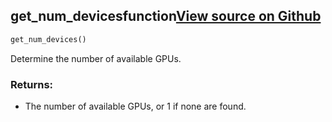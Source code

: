## get_num_devices<span class="tag">function</span><a class="sourcelink" href=https://github.com/fastestimator/fastestimator/blob/r1.1/fastestimator/util/util.py/#L577-L583>View source on Github</a>
```python
get_num_devices()
```
Determine the number of available GPUs.


<h3>Returns:</h3>

<ul class="return-block"><li>    The number of available GPUs, or 1 if none are found.</li></ul>

